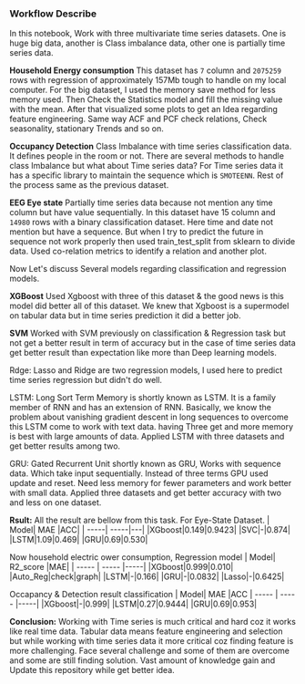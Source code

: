 ### Workflow Describe

In this notebook, Work with three multivariate time series datasets. One is huge big data, another is Class imbalance data, other one is partially time series data.

**Household Energy consumption** This dataset has `7` column and `2075259` rows with regression of approximately 157Mb tough to handle on my local computer. For the big dataset, I used the memory save method for less memory used. Then Check the Statistics model and fill the missing value with the mean. After that visualized some plots to get an Idea regarding feature engineering. Same way ACF and PCF check relations, Check seasonality, stationary Trends and so on.

**Occupancy Detection** Class Imbalance with time series classification data. It defines people in the room or not. There are several methods to handle class Imbalance but what about Time series data? For Time series data it has a specific library to maintain the sequence which is `SMOTEENN`. Rest of the process same as the previous dataset.

**EEG Eye state** Partially time series data because not mention any time column but have value sequentially. In this dataset have 15 column and `14980` rows with a binary classification dataset. Here time and date not mention but have a sequence. But when I try to predict the future in sequence not work properly then used train_test_split from sklearn to divide data. Used co-relation metrics to identify a relation and another plot.

Now Let's discuss Several models regarding classification and regression models.

**XGBoost** Used Xgboost with three of this dataset & the good news is this model did better all of this dataset. We knew that Xgboost is a supermodel on tabular data but in time series prediction it did a better job.

**SVM** Worked with SVM previously on classification & Regression task but not get a better result in term of accuracy but in the case of time series data get better result than expectation like more than Deep learning models.

Rdge: Lasso and Ridge are two regression models, I used here to predict time series regression but didn't do well.

LSTM: Long Sort Term Memory is shortly known as LSTM. It is a family member of RNN and has an extension of RNN. Basically, we know the problem about vanishing gradient descent in long sequences to overcome this LSTM come to work with text data. having Three get and more memory is best with large amounts of data. Applied LSTM with three datasets and get better results among two.

GRU: Gated Recurrent Unit shortly known as GRU, Works with sequence data. Which take input sequentially. Instead of three terms GPU used update and reset. Need less memory for fewer parameters and work better with small data. Applied three datasets and get better accuracy with two and less on one dataset.



**Rsult:** All the result are bellow from this task. For Eye-State Dataset.
| Model| MAE |ACC|
| -----| -----|---|
|XGboost|0.149|0.9423|
|SVC|-|0.874|
|LSTM|1.09|0.469|
|GRU|0.69|0.530|
              
              
Now household electric ower consumption, Regression model
| Model| R2_score |MAE|
| ----- | ----- |-----|
|XGboost|0.999|0.010|
|Auto_Reg|check|graph|
|LSTM|-|0.166|
|GRU|-|0.0832|
|Lasso|-|0.6425|
                

Occapancy & Detection result classification
| Model| MAE |ACC
| ----- | ----- |-----|
|XGboost|-|0.999|
|LSTM|0.27|0.9444|
|GRU|0.69|0.953|


**Conclusion:** Working with Time series is much critical and hard coz it works like real time data. Tabular data means feature engineering and selection but while working with time series data it more critical coz finding feature is more challenging. Face several challenge and some of them are overcome and some are still finding solution. Vast amount of knowledge gain and Update this repository while get better idea.



